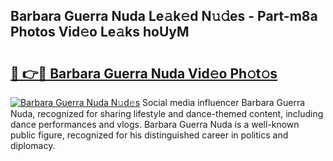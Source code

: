 ## Barbara Guerra Nuda Le𝚊k𝚎d N𝚞𝚍es - Part-m8a Photos Vid𝚎o Le𝚊ks hoUyM

# <h2><a href="http://fbb5xg.evod.top/?m=Barbara+Guerra+Nuda">🔗 👉🔴 Barbara Guerra Nuda Vid𝚎o Ph𝚘t𝚘s</a></h2>

[![Barbara Guerra Nuda N𝚞d𝚎s](https://i.imgur.com/8V9OHl7.gif)](http://fbb5xg.evod.top/?m=Barbara+Guerra+Nuda)
Social media influencer Barbara Guerra Nuda, recognized for sharing lifestyle and dance-themed content, including dance performances and vlogs. Barbara Guerra Nuda is a well-known public figure, recognized for his distinguished career in politics and diplomacy. 
